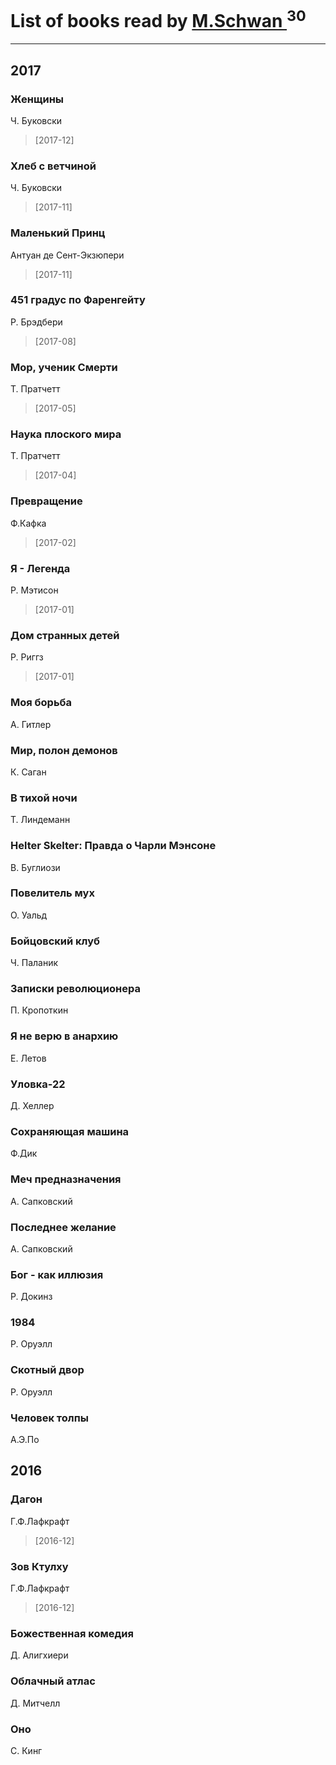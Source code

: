# List of books read by [M.Schwan ](https://vk.com/dasdog)<sup>30</sup>
---

## 2017

### Женщины
Ч. Буковски
> [2017-12] 


### Хлеб с ветчиной
Ч. Буковски
> [2017-11] 


### Маленький Принц
Антуан де Сент-Экзюпери
> [2017-11] 


### 451 градус по Фаренгейту
Р. Брэдбери
> [2017-08] 


### Мор, ученик Смерти
Т. Пратчетт
> [2017-05] 


### Наука плоского мира
Т. Пратчетт
> [2017-04] 


### Превращение
Ф.Кафка
> [2017-02] 


### Я - Легенда
Р. Мэтисон
> [2017-01] 


### Дом странных детей
Р. Риггз
> [2017-01] 


### Моя борьба
А. Гитлер


### Мир, полон демонов
К. Саган


### В тихой ночи
Т. Линдеманн


### Helter Skelter: Правда о Чарли Мэнсоне
В. Буглиози


### Повелитель мух
О. Уальд


### Бойцовский клуб
Ч. Паланик


### Записки революционера
П. Кропоткин


### Я не верю в анархию
Е. Летов


### Уловка-22
Д. Хеллер


### Сохраняющая машина
Ф.Дик


### Меч предназначения
А. Сапковский


### Последнее желание
А. Сапковский


### Бог - как иллюзия
Р. Докинз


### 1984
Р. Оруэлл


### Скотный двор
Р. Оруэлл


### Человек толпы
А.Э.По



## 2016

### Дагон
Г.Ф.Лафкрафт
> [2016-12] 


### Зов Ктулху
Г.Ф.Лафкрафт
> [2016-12] 


### Божественная комедия
Д. Алигхиери


### Облачный атлас
Д. Митчелл


### Оно
С. Кинг



